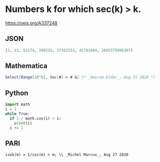 # Numbers k for which sec\(k\) \> k\.
https://oeis.org/A337248
## JSON
```JSON
[1, 11, 52174, 260515, 37362253, 42781604, 2685575996367]
```
## Mathematica
```Mathematica
Select[Range[10^6], Sec[#] > # &] (* _Amiram Eldar_, Aug 21 2020 *)
```
## Python
```Python
import math
i = 1
while True:
  if 1 / math.cos(i) > i:
    print(i)
  i += 1
```
## PARI
```PARI
isok(m) = 1/cos(m) > m; \\ _Michel Marcus_, Aug 27 2020
```
